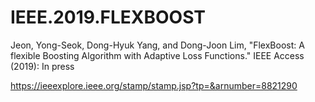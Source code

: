 # IEEE.2019.FLEXBOOST
Jeon, Yong-Seok, Dong-Hyuk Yang, and Dong-Joon Lim, "FlexBoost: A flexible Boosting Algorithm with Adaptive Loss Functions." IEEE Access (2019): In press

https://ieeexplore.ieee.org/stamp/stamp.jsp?tp=&arnumber=8821290
